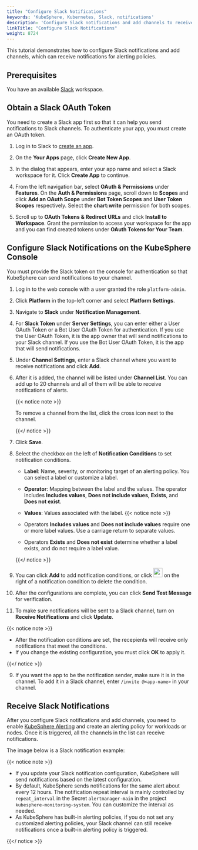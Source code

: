 ```yaml
---
title: "Configure Slack Notifications"
keywords: 'KubeSphere, Kubernetes, Slack, notifications'
description: 'Configure Slack notifications and add channels to receive notifications from alerting policies, kube-events, and kube-auditing.'
linkTitle: "Configure Slack Notifications"
weight: 8724
---
```


This tutorial demonstrates how to configure Slack notifications and add channels, which can receive notifications for alerting policies.

## Prerequisites

You have an available [Slack](https://slack.com/) workspace.

## Obtain a Slack OAuth Token

You need to create a Slack app first so that it can help you send notifications to Slack channels. To authenticate your app, you must create an OAuth token.

1. Log in to Slack to [create an app](https://api.slack.com/apps).

2. On the **Your Apps** page, click **Create New App**.

3. In the dialog that appears, enter your app name and select a Slack workspace for it. Click **Create App** to continue.

4. From the left navigation bar, select **OAuth & Permissions** under **Features**. On the **Auth & Permissions** page, scroll down to **Scopes** and click **Add an OAuth Scope** under **Bot Token Scopes** and **User Token Scopes** respectively. Select the **chart:write** permission for both scopes.

5. Scroll up to **OAuth Tokens & Redirect URLs** and click **Install to Workspace**. Grant the permission to access your workspace for the app and you can find created tokens under **OAuth Tokens for Your Team**.

## Configure Slack Notifications on the KubeSphere Console

You must provide the Slack token on the console for authentication so that KubeSphere can send notifications to your channel.

1. Log in to the web console with a user granted the role `platform-admin`.

2. Click **Platform** in the top-left corner and select **Platform Settings**.

3. Navigate to **Slack** under **Notification Management**.

4. For **Slack Token** under **Server Settings**, you can enter either a User OAuth Token or a Bot User OAuth Token for authentication. If you use the User OAuth Token, it is the app owner that will send notifications to your Slack channel. If you use the Bot User OAuth Token, it is the app that will send notifications.

5. Under **Channel Settings**, enter a Slack channel where you want to receive notifications and click **Add**.

6. After it is added, the channel will be listed under **Channel List**. You can add up to 20 channels and all of them will be able to receive notifications of alerts.

   {{< notice note >}}

   To remove a channel from the list, click the cross icon next to the channel.

   {{</ notice >}} 

7. Click **Save**.

8. Select the checkbox on the left of **Notification Conditions** to set notification conditions.

    - **Label**: Name, severity, or monitoring target of an alerting policy. You can select a label or customize a label.
    - **Operator**: Mapping between the label and the values. The operator includes **Includes values**, **Does not include values**, **Exists**, and **Does not exist**.
    - **Values**: Values associated with the label.
    {{< notice note >}}

   - Operators **Includes values** and **Does not include values** require one or more label values. Use a carriage return to separate values.
   - Operators **Exists** and **Does not exist** determine whether a label exists, and do not require a label value.

   {{</ notice >}} 

9. You can click **Add** to add notification conditions, or click <img src="/images/docs/common-icons/trashcan.png" width='25' height='25' /> on the right of a notification condition to delete the condition.

10. After the configurations are complete, you can click **Send Test Message** for verification.

11. To make sure notifications will be sent to a Slack channel, turn on **Receive Notifications** and click **Update**.

   {{< notice note >}}

   - After the notification conditions are set, the recepients will receive only notifications that meet the conditions.
   - If you change the existing configuration, you must click **OK** to apply it.

   {{</ notice >}} 

9. If you want the app to be the notification sender, make sure it is in the channel. To add it in a Slack channel, enter `/invite @<app-name>` in your channel.

## Receive Slack Notifications

After you configure Slack notifications and add channels, you need to enable [KubeSphere Alerting](../../../../pluggable-components/alerting/) and create an alerting policy for workloads or nodes. Once it is triggered, all the channels in the list can receive notifications.

The image below is a Slack notification example:

{{< notice note >}}

- If you update your Slack notification configuration, KubeSphere will send notifications based on the latest configuration.
- By default, KubeSphere sends notifications for the same alert about every 12 hours. The notification repeat interval is mainly controlled by `repeat_interval` in the Secret `alertmanager-main` in the project `kubesphere-monitoring-system`. You can customize the interval as needed.
- As KubeSphere has built-in alerting policies, if you do not set any customized alerting policies, your Slack channel can still receive notifications once a built-in alerting policy is triggered.

{{</ notice >}} 

